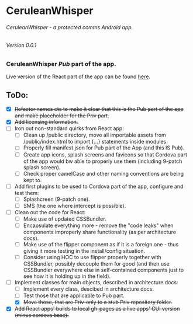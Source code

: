 <!--
   Copyright 2017 Maxim Zhukov

   Licensed under the Apache License, Version 2.0 (the "License");
   you may not use this file except in compliance with the License.
   You may obtain a copy of the License at

       http://www.apache.org/licenses/LICENSE-2.0

   Unless required by applicable law or agreed to in writing, software
   distributed under the License is distributed on an "AS IS" BASIS,
   WITHOUT WARRANTIES OR CONDITIONS OF ANY KIND, either express or implied.
   See the License for the specific language governing permissions and
   limitations under the License.
-->
# CeruleanWhisper
###### CeruleanWhisper - a protected comms Android app.
###### Version 0.0.1
### CeruleanWhisper *Pub* part of the app.
Live version of the React part of the app can be found [here](https://mzhukov1973.gitgub.io/CeruleanWhisper-Pub).

## ToDo:
- [x] ~~Refactor names etc to make it clear that this is the Pub part of the app and make placeholder for the Priv part.~~
- [x] ~~Add licensing information.~~
- [ ] Iron out non-standard quirks from React app:
  - [ ] Clean up /public directory, move all importable assets from /public/index.html to import {...} statements inside modules.
  - [ ] Properly fill manifest.json for Pub part of the App (and this IS Pub).
  - [ ] Create app icons, splash screens and favicons so that Cordova part of the app would bw able to properly use them (including 9-patch splash screen).
  - [ ] Check proper camelCase and other naming conventions are being kept to.
- [ ] Add first plugins to be used to Cordova part of the app, configure and test them:
  - [ ] Splashcreen (9-patch one).
  - [ ] SMS (the one where intercept is possible).
- [ ] Clean out the code for React: 
  - [ ] Make use of updated CSSBundler.
  - [ ] Encapsulate everything more - remove the "code leaks" when components improperly share functionality (as per architecture docs).
  - [ ] Make use of the flipper component as if it is a foreign one - thus giving it more testing in the install/config situation.
  - [ ] Consider using HOC to use flipper properly together with CSSBundler, possibly decouple them for good (and then use CSSBundler everywhere else in self-contained components just to see how it is holding up in the field).
- [ ] Implement classes for main objects, described in architecture docs:
  - [ ] Implement every class, descibed in architecture docs.
  - [ ] Test those that are applicable to Pub part.
  - [x] ~~Move those, that are Priv-only to a stub Priv repository folder.~~
- [x] ~~Add React apps' builds to local gh-pages as a live apps' GUI version (minus cordova base).~~
